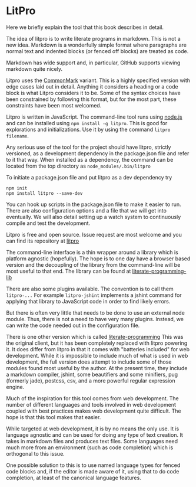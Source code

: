 # LitPro

Here we briefly explain the tool that this book describes in detail. 

The idea of litpro is to write literate programs in markdown. This is not a
new idea. Markdown is a wonderfully simple format where paragraphs are normal
text and indented blocks (or fenced off blocks) are treated as code. 

Markdown has wide support and, in particular, GitHub supports viewing markdown
quite nicely. 

Litpro uses the [CommonMark](http://commonmark.org/) variant. This is a highly
specified version with edge cases laid out in detail. Anything it considers a
heading or a code block is what Litpro considers it to be. Some of the syntax
choices have been constrained by following this format, but for the most part,
these constraints have been most welcomed.

Litpro is written in JavaScript. The command-line tool runs using
[node.js](https://nodejs.org/en/) and can be installed using `npm install -g
litpro`.  This is good for explorations and initializations. Use it by using
the command `litpro filename`.

Any serious use of the tool for the project should have litpro, strictly
versioned, as a development dependency in the package.json file and refer to
it that way. When installed as a dependency, the command can be located from
the top directory as `node_modules/.bin/litpro`

To initiate a package.json file and put litpro as a dev dependency try

    npm init
    npm install litpro --save-dev

You can hook up scripts in the package.json file to make it easier to run.
There are also configuration options and a file that we will get into
eventually. We will also detail setting up a watch system to continuously
compile and test the development. 

Litpro is free and open source. Issue request are most welcome and you can
find its repository at [litpro](https://github.com/jostylr/litpro)

The command-line interface is a thin wrapper around a library which is
platform agnostic (hopefully). The hope is to one day have a browser based
version and the decoupling of the library from the command-line will be most
useful to that end. The library can be found at
[literate-programming-lib](https://github.com/jostylr/literate-programming-lib)

There are also some plugins available. The convention is to call them
`litpro-...` For example `litpro-jshint` implements a jshint command for
applying that library to JavaScript code in order to find likely errors.

But there is often very little that needs to be done to use an external node
module. Thus, there is not a need to have very many plugins. Instead, we can
write the code needed out in the configuration file. 

There is one other version which is called
[literate-programming](https://github.com/jostylr/literate-programming) This
was the original client, but it has been completely replaced with litpro
powering it. It does differ from litpro in that it comes with "batteries
included" for web development. While it is impossible to include
much of what is used in web development, the full version does attempt to include some of
those modules found most useful by the author. At the present time, they
include a markdown compiler, jshint, some beautifiers and some minifiers, pug
(formerly jade), postcss, csv, and a more powerful regular expression engine.


Much of the inspiration for this tool comes from web development. The number
of different languages and tools involved in web development coupled with best
practices makes web development quite difficult. The hope is that this tool
makes that easier. 

While targeted at web development, it is by no means the only use. It is
language agnostic and can be used for doing any type of text creation. It
takes in markdown files and produces text files. Some languages need much more
from an environment (such as code completion) which is orthogonal to this
issue. 

One possible solution to this is to use named language types for fenced code
blocks and, if the editor is made aware of it, using that to do code
completion, at least of the canonical language features.
